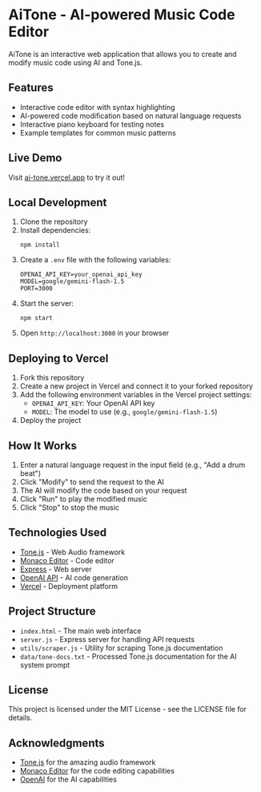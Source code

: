 # AiTone - AI-powered Music Code Editor

AiTone is an interactive web application that allows you to create and modify music code using AI and Tone.js.

## Features

- Interactive code editor with syntax highlighting
- AI-powered code modification based on natural language requests
- Interactive piano keyboard for testing notes
- Example templates for common music patterns

## Live Demo

Visit [ai-tone.vercel.app](https://ai-tone.vercel.app) to try it out!

## Local Development

1. Clone the repository
2. Install dependencies:
   ```
   npm install
   ```
3. Create a `.env` file with the following variables:
   ```
   OPENAI_API_KEY=your_openai_api_key
   MODEL=google/gemini-flash-1.5
   PORT=3000
   ```
4. Start the server:
   ```
   npm start
   ```
5. Open `http://localhost:3000` in your browser

## Deploying to Vercel

1. Fork this repository
2. Create a new project in Vercel and connect it to your forked repository
3. Add the following environment variables in the Vercel project settings:
   - `OPENAI_API_KEY`: Your OpenAI API key
   - `MODEL`: The model to use (e.g., `google/gemini-flash-1.5`)
4. Deploy the project

## How It Works

1. Enter a natural language request in the input field (e.g., "Add a drum beat")
2. Click "Modify" to send the request to the AI
3. The AI will modify the code based on your request
4. Click "Run" to play the modified music
5. Click "Stop" to stop the music

## Technologies Used

- [Tone.js](https://tonejs.github.io/) - Web Audio framework
- [Monaco Editor](https://microsoft.github.io/monaco-editor/) - Code editor
- [Express](https://expressjs.com/) - Web server
- [OpenAI API](https://openai.com/) - AI code generation
- [Vercel](https://vercel.com/) - Deployment platform

## Project Structure

- `index.html` - The main web interface
- `server.js` - Express server for handling API requests
- `utils/scraper.js` - Utility for scraping Tone.js documentation
- `data/tone-docs.txt` - Processed Tone.js documentation for the AI system prompt

## License

This project is licensed under the MIT License - see the LICENSE file for details.

## Acknowledgments

- [Tone.js](https://tonejs.github.io/) for the amazing audio framework
- [Monaco Editor](https://microsoft.github.io/monaco-editor/) for the code editing capabilities
- [OpenAI](https://openai.com/) for the AI capabilities 